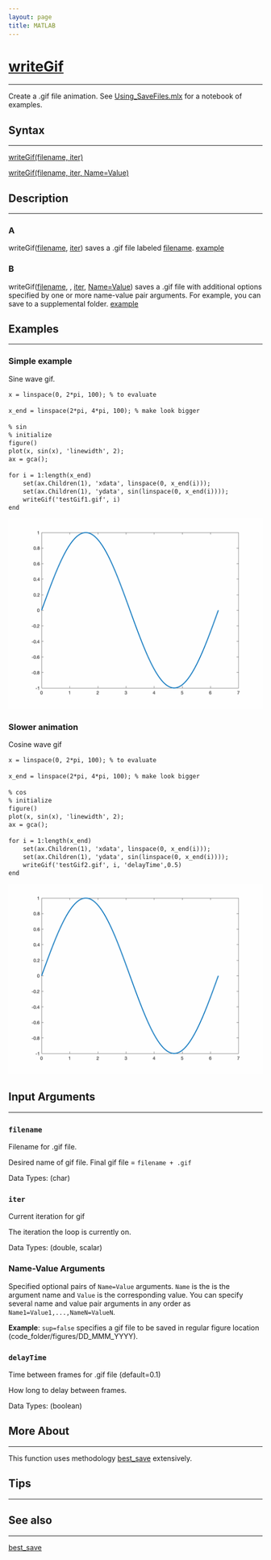 ```yaml
---
layout: page
title: MATLAB
---
```


# [writeGif](https://github.com/tulimid1/savingFiles/blob/main/writeGif.m)
---

Create a .gif file animation. See [Using_SaveFiles.mlx](https://github.com/tulimid1/savingFiles/blob/main/Using_SaveFiles.mlx) for a notebook of examples. 

## Syntax
---

[writeGif(filename, iter)](#a)

[writeGif(filename, iter, Name=Value)](#b)

## Description
---
### A
writeGif([filename](#filename), [iter](#iter)) saves a .gif file labeled [filename](#filename). [example](#simple-example)

### B 
writeGif([filename](#filename), , [iter](#iter), [Name=Value](#name-value-arguments)) saves a .gif file with additional options specified by one or more name-value pair arguments. For example, you can save to a supplemental folder. [example](#slower-animation)

## Examples 
---
### Simple example
Sine wave gif. 

    x = linspace(0, 2*pi, 100); % to evaluate

    x_end = linspace(2*pi, 4*pi, 100); % make look bigger 

    % sin 
    % initialize
    figure()
    plot(x, sin(x), 'linewidth', 2);
    ax = gca(); 

    for i = 1:length(x_end)
        set(ax.Children(1), 'xdata', linspace(0, x_end(i)));
        set(ax.Children(1), 'ydata', sin(linspace(0, x_end(i))));
        writeGif('testGif1.gif', i)
    end

![FIG1](/assets/testGif1m.gif)

### Slower animation
Cosine wave gif

    x = linspace(0, 2*pi, 100); % to evaluate

    x_end = linspace(2*pi, 4*pi, 100); % make look bigger 

    % cos
    % initialize
    figure()
    plot(x, sin(x), 'linewidth', 2);
    ax = gca(); 

    for i = 1:length(x_end)
        set(ax.Children(1), 'xdata', linspace(0, x_end(i)));
        set(ax.Children(1), 'ydata', sin(linspace(0, x_end(i))));
        writeGif('testGif2.gif', i, 'delayTime',0.5)
    end
    
![FIG2](/assets/testGif2m.gif)

## Input Arguments
---
### ```filename```
Filename for .gif file.

Desired name of gif file. Final gif file = `filename + .gif`

Data Types: (char)

### ```iter```
Current iteration for gif

The iteration the loop is currently on. 

Data Types: (double, scalar)

### Name-Value Arguments

Specified optional pairs of ```Name=Value``` arguments. ```Name``` is the is the argument name and ```Value``` is the corresponding value. You can specify several name and value pair arguments in any order as ```Name1=Value1,...,NameN=ValueN```. 

**Example**: ```sup=false``` specifies a gif file to be saved in regular figure location (code_folder/figures/DD_MMM_YYYY). 

### ```delayTime```
Time between frames for .gif file (default=0.1)

How long to delay between frames. 

Data Types: (boolean)

## More About 
---

This function uses methodology [best_save](https://tulimid1.github.io/savingFiles-py/best_save_m/) extensively. 

## Tips 
---

## See also 
---
[best_save](https://tulimid1.github.io/savingFiles/best_save_m/)
